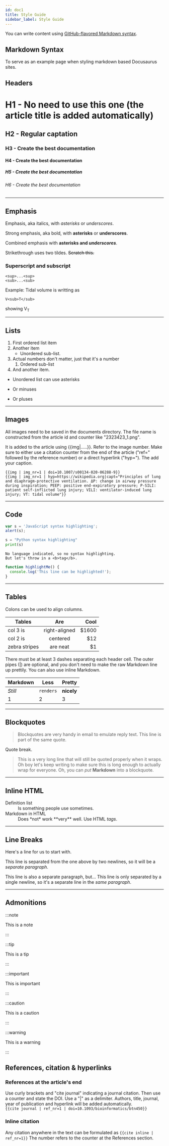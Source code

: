 ```yaml
---
id: doc1
title: Style Guide
sidebar_label: Style Guide
---
```


You can write content using [GitHub-flavored Markdown syntax](https://github.github.com/gfm/).

## Markdown Syntax

To serve as an example page when styling markdown based Docusaurus sites.

## Headers

# H1 - No need to use this one (the article title is added automatically)

## H2 - Regular captation

### H3 - Create the best documentation

#### H4 - Create the best documentation

##### H5 - Create the best documentation

###### H6 - Create the best documentation

---

## Emphasis

Emphasis, aka italics, with *asterisks* or _underscores_.

Strong emphasis, aka bold, with **asterisks** or __underscores__.

Combined emphasis with **asterisks and _underscores_**.

Strikethrough uses two tildes. ~~Scratch this.~~

### Superscript and subscript
```
<sup>...<sup>
<sub>...<sub>
```
Example:
Tidal volume is writting as 
```
V<sub>T</sub>
```
showing
V<sub>T</sub>

---

## Lists

1. First ordered list item
1. Another item
   - Unordered sub-list.
1. Actual numbers don't matter, just that it's a number
   1. Ordered sub-list
1. And another item.

* Unordered list can use asterisks

- Or minuses

+ Or pluses

---

## Images

All images need to be saved in the documents directory. The file name is constructed from the article id and counter like "2323423_1.png". 

It is added to the article using {{img|.....}}. Refer to the image number. Make sure to either use a citation counter from the end of the article ("ref=" followed by the reference number) or a direct hyperlink ("hyp="). The add your caption. 

```
{{img | img_nr=1 | doi=10.1007/s00134-020-06288-9}}
{{img | img_nr=1 | hyp=https://wikipedia.org|capt="Principles of lung and diaphragm-protective ventilation. ΔP: change in airway pressure during inspiration; PEEP: positive end-expiratory pressure; P-SILI: patient self-inflicted lung injury; VILI: ventilator-induced lung injury; VT: tidal volume"}}
```
---

## Code

```javascript
var s = 'JavaScript syntax highlighting';
alert(s);
```

```python
s = "Python syntax highlighting"
print(s)
```

```
No language indicated, so no syntax highlighting.
But let's throw in a <b>tag</b>.
```

```js {2}
function highlightMe() {
  console.log('This line can be highlighted!');
}
```

---

## Tables

Colons can be used to align columns.

| Tables        |      Are      |   Cool |
| ------------- | :-----------: | -----: |
| col 3 is      | right-aligned | \$1600 |
| col 2 is      |   centered    |   \$12 |
| zebra stripes |   are neat    |    \$1 |

There must be at least 3 dashes separating each header cell. The outer pipes (|) are optional, and you don't need to make the raw Markdown line up prettily. You can also use inline Markdown.

| Markdown | Less      | Pretty     |
| -------- | --------- | ---------- |
| _Still_  | `renders` | **nicely** |
| 1        | 2         | 3          |

---

## Blockquotes

> Blockquotes are very handy in email to emulate reply text. This line is part of the same quote.

Quote break.

> This is a very long line that will still be quoted properly when it wraps. Oh boy let's keep writing to make sure this is long enough to actually wrap for everyone. Oh, you can _put_ **Markdown** into a blockquote.

---

## Inline HTML

<dl>
  <dt>Definition list</dt>
  <dd>Is something people use sometimes.</dd>

  <dt>Markdown in HTML</dt>
  <dd>Does *not* work **very** well. Use HTML <em>tags</em>.</dd>
</dl>

---

## Line Breaks

Here's a line for us to start with.

This line is separated from the one above by two newlines, so it will be a _separate paragraph_.

This line is also a separate paragraph, but... This line is only separated by a single newline, so it's a separate line in the _same paragraph_.

---

## Admonitions

:::note

This is a note

:::

:::tip

This is a tip

:::

:::important

This is important

:::

:::caution

This is a caution

:::

:::warning

This is a warning

:::

## References, citation & hyperlinks

### References at the article's end
Use curly brackets and "cite journal" indicating a journal citation. Then use a counter and state the DOI. Use a "|" as a delimiter. Authors, title, journal, year of publication and hyperlink will be added automatically.  
```{{cite journal | ref_nr=1 | doi=10.1093/bioinformatics/btn450}}```

### Inline citation
Any citation anywhere in the text can be formulated as
```{{cite inline | ref_nr=1}}```
The number refers to the counter at the References section.
